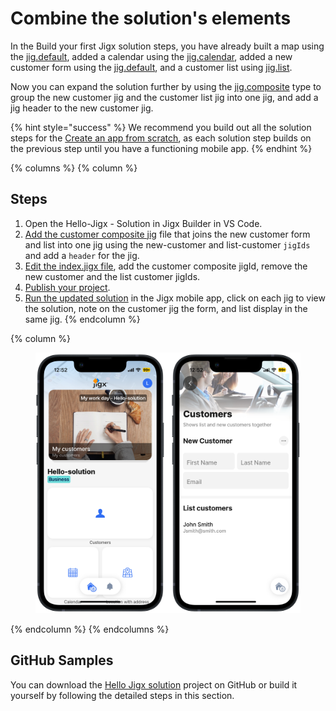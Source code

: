 # Combine the solution's elements

In the Build your first Jigx solution steps, you have already built a map using the [jig.default](https://docs.jigx.com/examples/jigdefault), added a calendar using the [jig.calendar](https://docs.jigx.com/examples/jigcalendar), added a new customer form using the [jig.default](https://docs.jigx.com/examples/jigdefault), and a customer list using [jig.list](https://docs.jigx.com/examples/jiglist).

Now you can expand the solution further by using the [jig.composite](https://docs.jigx.com/examples/jigcomposite) type to group the new customer jig and the customer list jig into one jig, and add a jig header to the new customer jig.

{% hint style="success" %}
We recommend you build out all the solution steps for the [Create an app from scratch](combine-the-solution_s-elements.md), as each solution step builds on the previous step until you have a functioning mobile app.
{% endhint %}

{% columns %}
{% column %}
## Steps

1. Open the Hello-Jigx - Solution in Jigx Builder in VS Code.
2. [Add the customer composite jig](add-the-customer-composite-jig.md) file that joins the new customer form and list into one jig using the new-customer and list-customer `jigIds` and add a `header` for the jig.
3. [Edit the index.jigx file](edit-the-index_jigx-file.md), add the customer composite jigId, remove the new customer and the list customer jigIds.
4. [Publish your project](../create-the-calendar/publish-your-project.md).
5. [Run the updated solution](../run-the-updated-solution.md) in the Jigx mobile app, click on each jig to view the solution, note on the customer jig the form, and list display in the same jig.
{% endcolumn %}

{% column %}
<figure><img src="../../../.gitbook/assets/HelloJigxSolution.PNG" alt=""><figcaption></figcaption></figure>
{% endcolumn %}
{% endcolumns %}

## GitHub Samples

You can download the [Hello Jigx solution](https://github.com/jigx-com/jigx-samples/tree/main/quickstart/hello-jigx-solution) project on GitHub or build it yourself by following the detailed steps in this section.
